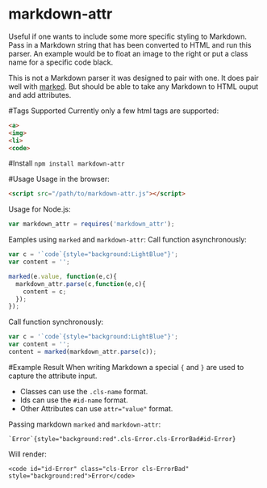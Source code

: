 # markdown-attr
Useful if one wants to include some more specific styling to Markdown. Pass in a Markdown string that has been converted to HTML and run this parser. An example would be to float an image to the right or put a class name for a specific code black. 

This is not a Markdown parser it was designed to pair with one. It does pair well with [marked](https://www.npmjs.com/package/marked). But should be able to take any Markdown to HTML ouput and add attributes.

#Tags Supported
Currently only a few html tags are supported:
```html
<a>
<img>
<li>
<code>
```
#Install
`npm install markdown-attr`

#Usage
Usage in the browser:
```html
<script src="/path/to/markdown-attr.js"></script>
```
Usage for Node.js:
```javascript
var markdown_attr = requires('markdown_attr');
```

Eamples using `marked` and `markdown-attr`:
Call function asynchronously:
```javascript
var c = '`code`{style="background:LightBlue"}';
var content = '';

marked(e.value, function(e,c){
  markdown_attr.parse(c,function(e,c){
    content = c;
  });
});
```
Call function synchronously:
```javascript
var c = '`code`{style="background:LightBlue"}';
var content = '';
content = marked(markdown_attr.parse(c));
```


#Example Result
When writing Markdown a special `{` and `}` are used to capture the attribute input. 
* Classes can use the `.cls-name` format.
* Ids can use the `#id-name` format. 
* Other Attributes can use `attr="value"` format.

Passing markdown `marked` and `markdown-attr`:
```
`Error`{style="background:red".cls-Error.cls-ErrorBad#id-Error}
```
Will render:
```
<code id="id-Error" class="cls-Error cls-ErrorBad" style="background:red">Error</code>
```